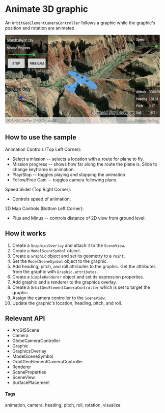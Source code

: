 # Animate 3D graphic

An `OrbitGeoElementCameraController` follows a graphic while the graphic's position and rotation are animated.

![Image of animate 3D graphic](animate-3d-graphic.png)

## How to use the sample

Animation Controls (Top Left Corner):

* Select a mission -- selects a location with a route for plane to fly.
* Mission progress -- shows how far along the route the plane is. Slide to change keyframe in animation.
* Play/Stop -- toggles playing and stopping the animation.
* Follow/Free Cam -- toggles camera following plane.

Speed Slider (Top Right Corner):

* Controls speed of animation.

2D Map Controls (Bottom Left Corner):

* Plus and Minus -- controls distance of 2D view from ground level.

## How it works

1. Create a `GraphicsOverlay` and attach it to the `SceneView`.
1. Create a `ModelSceneSymbol` object.
1. Create a `Graphic` object and set its geometry to a `Point`.
1. Set the `ModelSceneSymbol` object to the graphic.
1. Add heading, pitch, and roll attributes to the graphic. Get the attributes from the graphic with `Graphic.attributes`.
1. Create a `SimpleRenderer` object and set its expression properties.
1. Add graphic and a renderer to the graphics overlay.
1. Create a `OrbitGeoElementCameraController` which is set to target the graphic.
1. Assign the camera controller to the `SceneView`.
1. Update the graphic's location, heading, pitch, and roll.

## Relevant API

* ArcGISScene
* Camera
* GlobeCameraController
* Graphic
* GraphicsOverlay
* ModelSceneSymbol
* OrbitGeoElementCameraController
* Renderer
* SceneProperties
* SceneView
* SurfacePlacement

#### Tags
animation, camera, heading, pitch, roll, rotation, visualize
